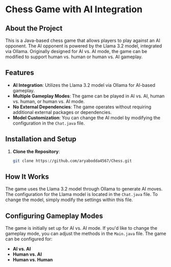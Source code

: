# Chess Game with AI Integration

## About the Project

This is a Java-based chess game that allows players to play against an AI opponent. The AI opponent is powered by the Llama 3.2 model, integrated via Ollama. Originally designed for AI vs. AI mode, the game can be modified to support human vs. human or human vs. AI gameplay.

## Features

- **AI Integration**: Utilizes the Llama 3.2 model via Ollama for AI-based gameplay.
- **Multiple Gameplay Modes**: The game can be played in AI vs. AI, human vs. human, or human vs. AI mode.
- **No External Dependencies**: The game operates without requiring additional external packages or dependencies.
- **Model Customization**: You can change the AI model by modifying the configuration in the `Chat.java` file.

## Installation and Setup

1. **Clone the Repository**:
    ```bash
    git clone https://github.com/aryabodda4567/Chess.git
    ```

 
## How It Works

The game uses the Llama 3.2 model through Ollama to generate AI moves. The configuration for the Llama model is located in the `Chat.java` file. To change the model, simply modify the settings within this file.

## Configuring Gameplay Modes

The game is initially set up for AI vs. AI mode. If you'd like to change the gameplay mode, you can adjust the methods in the `Main.java` file. The game can be configured for:

- **AI vs. AI**
- **Human vs. AI**
- **Human vs. Human**


